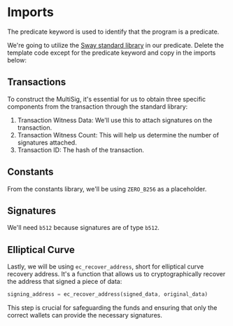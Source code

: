
# Imports

The predicate keyword is used to identify that the program is a predicate.



<CodeImport
  file="../../examples/intro-to-predicates/multisig-predicate/src/main.sw"
  comment="predicate"
  commentType="//"
  lang="sway"
/>

We're going to utilize the [Sway standard library](https://github.com/FuelLabs/sway/tree/master/sway-lib-std) in our predicate. Delete the template code except for the predicate keyword and copy in the imports below:



<CodeImport
  file="../../examples/intro-to-predicates/multisig-predicate/src/main.sw"
  comment="import_parent"
  commentType="//"
  lang="sway"
/>

## Transactions

To construct the MultiSig, it's essential for us to obtain three specific components from the transaction through the standard library:

<CodeImport
  file="../../examples/intro-to-predicates/multisig-predicate/src/main.sw"
  comment="import_tx"
  commentType="//"
  lang="sway"
/>

1. Transaction Witness Data: We'll use this to attach signatures on the transaction.
2. Transaction Witness Count: This will help us determine the number of signatures attached.
3. Transaction ID: The hash of the transaction.

## Constants

From the constants library, we'll be using `ZERO_B256` as a placeholder.

<CodeImport
  file="../../examples/intro-to-predicates/multisig-predicate/src/main.sw"
  comment="import_zero_b256"
  commentType="//"
  lang="sway"
/>

## Signatures

We'll need `b512` because signatures are of type `b512`.

<CodeImport
  file="../../examples/intro-to-predicates/multisig-predicate/src/main.sw"
  comment="import_b512"
  commentType="//"
  lang="sway"
/>

## Elliptical Curve

Lastly, we will be using `ec_recover_address`, short for elliptical curve recovery address. It's a function that allows us to cryptographically recover the address that signed a piece of data:

```rust
signing_address = ec_recover_address(signed_data, original_data)
```

This step is crucial for safeguarding the funds and ensuring that only the correct wallets can provide the necessary signatures.

<CodeImport
  file="../../examples/intro-to-predicates/multisig-predicate/src/main.sw"
  comment="import_ecr"
  commentType="//"
  lang="sway"
/>
